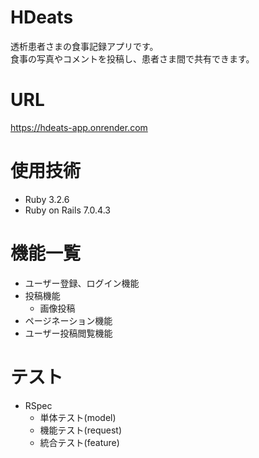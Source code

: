 # HDeats
透析患者さまの食事記録アプリです。<br >
食事の写真やコメントを投稿し、患者さま間で共有できます。<br >

# URL
https://hdeats-app.onrender.com<br >

# 使用技術
- Ruby 3.2.6
- Ruby on Rails 7.0.4.3

# 機能一覧
- ユーザー登録、ログイン機能
- 投稿機能
  - 画像投稿
- ページネーション機能
- ユーザー投稿閲覧機能

# テスト
- RSpec
  - 単体テスト(model)
  - 機能テスト(request)
  - 統合テスト(feature)
